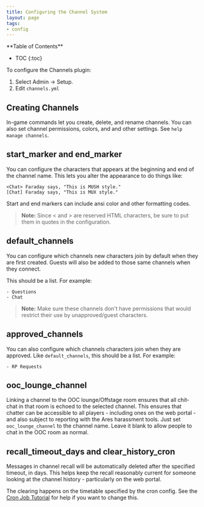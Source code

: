 ```yaml
---
title: Configuring the Channel System
layout: page
tags:
- config
---
```


<div id="inline_toc" markdown="1">
**Table of Contents**

* TOC
{:toc}
</div>

To configure the Channels plugin:

1. Select Admin -> Setup.
2. Edit `channels.yml`

## Creating Channels

In-game commands let you create, delete, and rename channels.  You can also set channel permissions, colors, and and other settings.  See `help manage channels`.

## start_marker and end_marker

You can configure the characters that appears at the beginning and end of the channel name.  This lets you alter the appearance to do things like:

    <Chat> Faraday says, "This is MUSH style."
    [Chat] Faraday says, "This is MUX style."

Start and end markers can include ansi color and other formatting codes.

> <i class="fa fa-exclamation-triangle"></i> **Note:**  Since < and > are reserved HTML characters, be sure to put them in quotes in the configuration.

## default_channels

You can configure which channels new characters join by default when they are first created.  Guests will also be added to those same channels when they connect.

This should be a list.  For example:

    - Questions
    - Chat

> <i class="fa fa-exclamation-triangle"></i> **Note:**  Make sure these channels don't have permissions that would restrict their use by unapproved/guest characters.

## approved_channels

You can also configure which channels characters join when they are approved.  Like `default_channels`, this should be a list.  For example:

    - RP Requests

## ooc_lounge_channel

Linking a channel to the OOC lounge/Offstage room ensures that all chit-chat in that room is echoed to the selected channel.  This ensures that chatter can be accessible to all players - including ones on the web portal - and also subject to reporting with the Ares harassment tools. Just set `ooc_lounge_channel` to the channel name.  Leave it blank to allow people to chat in the OOC room as normal.

## recall_timeout_days and clear_history_cron

Messages in channel recall will be automatically deleted after the specified timeout, in days.  This helps keep the recall reasonably current for someone looking at the channel history - particularly on the web portal.

The clearing happens on the timetable specified by the cron config.  See the [Cron Job Tutorial](http://www.aresmush.com/tutorials/code/cron.html) for help if you want to change this.